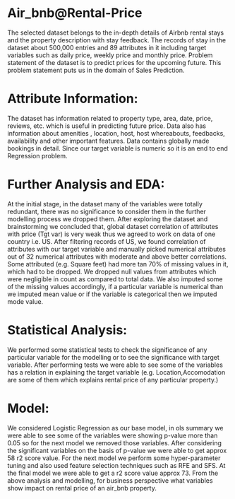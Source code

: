# Air_bnb@Rental-Price
The selected dataset belongs to the in-depth details of Airbnb rental stays and the property  description with stay feedback. The records of stay in the dataset about 500,000 entries and 89  attributes in it including target variables such as daily price, weekly price and monthly price. Problem statement of the dataset is to predict prices for the upcoming future. This problem  statement puts us in the domain of Sales Prediction. 

# Attribute Information:
The dataset has information related to property type, area, date, price, reviews, etc. which is useful in predicting future price.
Data also has information about amenities , location, host, host whereabouts, feedbacks, availability and other important features. 
Data contains globally made bookings in detail.
Since our target variable is numeric so it is an end to end Regression problem.

# Further Analysis and EDA:
At the initial stage, in the dataset many of the variables were totally redundant, there was no significance to consider them in the further modelling process we dropped them.
After exploring the dataset and brainstorming we concluded that, global dataset correlation of attributes with price (Tgt var) is very weak thus we agreed to work on data of one country i.e. US.
After filtering records of US, we found correlation of attributes with our target variable and manually picked numerical attributes out of 32 numerical attributes with moderate and above better correlations.
Some attributed (e.g. Square feet) had more tan 70% of missing values in it, which had to be dropped.
We dropped null values from attributes which were negligible in count as compared to total data.
We also imputed some of the missing values accordingly, if a particular variable is numerical than we imputed mean value or if the variable is categorical then we imputed mode value.

# Statistical Analysis:
We performed some statistical tests to check the significance of any particular variable for the modelling or to see the significance with target variable.
After performing tests we were able to see some of the variables has a relation in explaining the target variable (e.g. Location,Accomodation are some of them which explains rental price of any particular property.)

# Model:
We considered Logistic Regression as our base model, in ols summary we were able to see some of the variables were showing p-value more than 0.05 so for the next model we removed those variables.
After considering the significant variables on the basis of p-value we were able to get approx 58 r2 score value.
For the next model we perform some hyper-parameter tuning and also used feature selection techniques such as RFE and SFS.
At the final model we were able to get a r2 score value approx 73.
From the above analysis and modelling, for business perspective what variables show impact on rental price of an air_bnb property.




